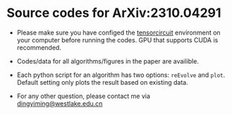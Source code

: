 # Source codes for ArXiv:2310.04291
- Please make sure you have configed the [tensorcircuit](https://tensorcircuit.readthedocs.io/en/latest/) environment on your computer before running the codes. GPU that supports CUDA is recommended.

- Codes/data for all algorithms/figures in the paper are availible.

- Each python script for an algorithm has two options: ```reEvolve``` and ```plot```. Default setting only plots the result based on existing data.

- For any other question, please contact me via dingyiming@westlake.edu.cn
